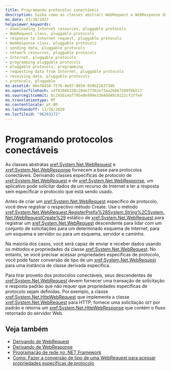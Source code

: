 ```yaml
---
title: Programando protocolos conectáveis
description: Saiba como as classes abstract WebRequest e WebResponse dão suporte a protocolos conectáveis, que permitem que um aplicativo obtenha dados sem especificar um protocolo.
ms.date: 03/30/2017
helpviewer_keywords:
- downloading Internet resources, pluggable protocols
- WebRequest class, pluggable protocols
- response to Internet request, pluggable protocols
- WebResponse class, pluggable protocols
- sending data, pluggable protocols
- network resources, pluggable protocols
- Internet, pluggable protocols
- programming pluggable protocols
- pluggable protocols, programming
- requesting data from Internet, pluggable protocols
- receiving data, pluggable protocols
- protocols, pluggable
ms.assetid: 66ef8456-7576-4e97-8956-959b216373db
ms.openlocfilehash: a3f8106b238c28de77362e73aa26667209f6b517
ms.sourcegitcommit: bc293b14af795e0e999e3304dd40c0222cf2ffe4
ms.translationtype: MT
ms.contentlocale: pt-BR
ms.lasthandoff: 11/26/2020
ms.locfileid: "96263172"
---
```

# <a name="programming-pluggable-protocols"></a>Programando protocolos conectáveis

As classes abstratas <xref:System.Net.WebRequest> e <xref:System.Net.WebResponse> fornecem a base para protocolos conectáveis. Derivando classes específicas de protocolo de <xref:System.Net.WebRequest> e de <xref:System.Net.WebResponse>, um aplicativo pode solicitar dados de um recurso de Internet e ler a resposta sem especificar o protocolo que está sendo usado.  
  
 Antes de criar um <xref:System.Net.WebRequest> específico de protocolo, você deve registrar o respectivo método Create. Use o método <xref:System.Net.WebRequest.RegisterPrefix%28System.String%2CSystem.Net.IWebRequestCreate%29> estático de <xref:System.Net.WebRequest> para registrar um <xref:System.Net.WebRequest> descendente para lidar com um conjunto de solicitações para um determinado esquema de Internet, para um esquema e servidor ou para um esquema, servidor e caminho.  
  
 Na maioria dos casos, você será capaz de enviar e receber dados usando os métodos e propriedades da classe <xref:System.Net.WebRequest>. No entanto, se você precisar acessar propriedades específicas de protocolo, você pode fazer conversão de tipo de um <xref:System.Net.WebRequest> para uma instância de classe derivada específica.  
  
 Para tirar proveito dos protocolos conectáveis, seus descendentes de <xref:System.Net.WebRequest> devem fornecer uma transação de solicitação e resposta padrão que não requer que propriedades específicas de protocolo sejam definidas. Por exemplo, a classe <xref:System.Net.HttpWebRequest> que implementa a classe <xref:System.Net.WebRequest> para HTTP, fornece uma solicitação `GET` por padrão e retorna um <xref:System.Net.HttpWebResponse> que contém o fluxo retornado do servidor Web.  
  
## <a name="see-also"></a>Veja também

- [Derivando de WebRequest](deriving-from-webrequest.md)
- [Derivando de WebResponse](deriving-from-webresponse.md)
- [Programação de rede no .NET Framework](index.md)
- [Como: Fazer a conversão de tipo de uma WebRequest para acessar propriedades específicas de protocolo](how-to-typecast-a-webrequest-to-access-protocol-specific-properties.md)
